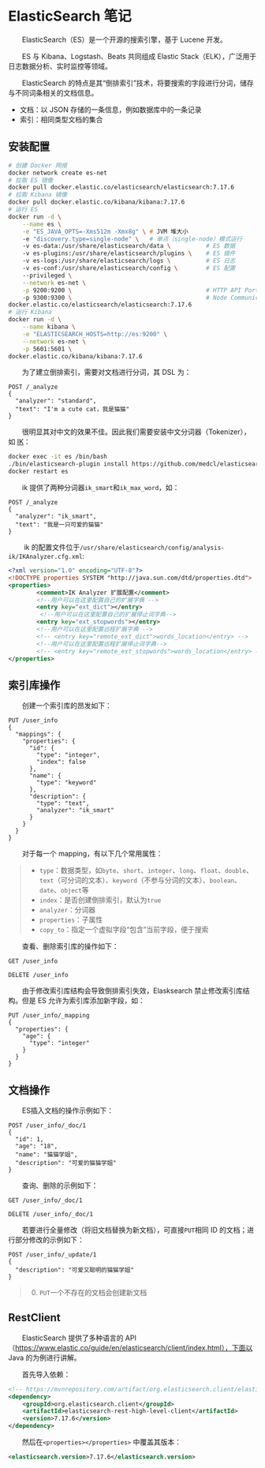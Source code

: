 # ElasticSearch 笔记

&emsp;&emsp;ElasticSearch（ES）是一个开源的搜索引擎，基于 Lucene 开发。

&emsp;&emsp;ES 与 Kibana、Logstash、Beats 共同组成 Elastic Stack（ELK），广泛用于日志数据分析、实时监控等领域。

&emsp;&emsp;ElasticSearch 的特点是其“倒排索引”技术，将要搜索的字段进行分词，储存与不同词条相关的文档信息。

- 文档：以 JSON 存储的一条信息，例如数据库中的一条记录
- 索引：相同类型文档的集合

## 安装配置

```zsh
# 创建 Docker 网络
docker network create es-net
# 拉取 ES 镜像
docker pull docker.elastic.co/elasticsearch/elasticsearch:7.17.6
# 拉取 Kibana 镜像
docker pull docker.elastic.co/kibana/kibana:7.17.6
# 运行 ES
docker run -d \
    --name es \
    -e "ES_JAVA_OPTS=-Xms512m -Xmx8g" \	# JVM 堆大小
    -e "discovery.type=single-node" \   # 单点（single-node）模式运行
    -v es-data:/usr/share/elasticsearch/data \          # ES 数据
    -v es-plugins:/usr/share/elasticsearch/plugins \    # ES 插件
    -v es-logs:/usr/share/elasticsearch/logs \          # ES 日志
    -v es-conf:/usr/share/elasticsearch/config \        # ES 配置
    --privileged \
    --network es-net \
    -p 9200:9200 \                                      # HTTP API Port
    -p 9300:9300 \                                      # Node Communication Port
docker.elastic.co/elasticsearch/elasticsearch:7.17.6
# 运行 Kibana
docker run -d \
    --name kibana \
    -e "ELASTICSEARCH_HOSTS=http://es:9200" \
    --network es-net \
    -p 5601:5601 \
docker.elastic.co/kibana/kibana:7.17.6
```

&emsp;&emsp;为了建立倒排索引，需要对文档进行分词，其 DSL 为：

```http
POST /_analyze
{
  "analyzer": "standard",
  "text": "I'm a cute cat，我是猫猫"
}
```

&emsp;&emsp;很明显其对中文的效果不佳。因此我们需要安装中文分词器（Tokenizer），如 [IK](https://github.com/medcl/elasticsearch-analysis-ik)：

```zsh
docker exec -it es /bin/bash
./bin/elasticsearch-plugin install https://github.com/medcl/elasticsearch-analysis-ik/releases/download/v7.17.6/elasticsearch-analysis-ik-7.17.6.zip
docker restart es
```

&emsp;&emsp;ik 提供了两种分词器`ik_smart`和`ik_max_word`，如：

```http
POST /_analyze
{
  "analyzer": "ik_smart",
  "text": "我是一只可爱的猫猫"
}
```

&emsp;&emsp; ik 的配置文件位于`/usr/share/elasticsearch/config/analysis-ik/IKAnalyzer.cfg.xml`:

```xml
<?xml version="1.0" encoding="UTF-8"?>
<!DOCTYPE properties SYSTEM "http://java.sun.com/dtd/properties.dtd">
<properties>
        <comment>IK Analyzer 扩展配置</comment>
        <!--用户可以在这里配置自己的扩展字典 -->
        <entry key="ext_dict"></entry>
         <!--用户可以在这里配置自己的扩展停止词字典-->
        <entry key="ext_stopwords"></entry>
        <!--用户可以在这里配置远程扩展字典 -->
        <!-- <entry key="remote_ext_dict">words_location</entry> -->
        <!--用户可以在这里配置远程扩展停止词字典-->
        <!-- <entry key="remote_ext_stopwords">words_location</entry> -->
</properties>
```

## 索引库操作

&emsp;&emsp;创建一个索引库的昂发如下：

```http
PUT /user_info
{
  "mappings": {
    "properties": {
      "id": {
        "type": "integer",
        "index": false
      },
      "name": {
        "type": "keyword"
      },
      "description": {
        "type": "text",
        "analyzer": "ik_smart"
      }
    }
  }
}
```

&emsp;&emsp;对于每一个 mapping，有以下几个常用属性：

> - `type`：数据类型，如`byte`、`short`、`integer`、`long`、`float`、`double`、`text`（可分词的文本）、`keyword`（不参与分词的文本）、`boolean`、`date`、`object`等
> - `index`：是否创建倒排索引，默认为`true`
> - `analyzer`：分词器
> - `properties`：子属性
> - `copy_to`：指定一个虚拟字段“包含”当前字段，便于搜索

&emsp;&emsp;查看、删除索引库的操作如下：

```http
GET /user_info
```

```http
DELETE /user_info
```

&emsp;&emsp;由于修改索引库结构会导致倒排索引失效，Elasksearch 禁止修改索引库结构。但是 ES 允许为索引库添加新字段，如：

```http
PUT /user_info/_mapping
{
  "properties": {
    "age": {
      "type": "integer"
    }
  }
}
```

## 文档操作

&emsp;&emsp;ES插入文档的操作示例如下：

```http
POST /user_info/_doc/1
{
  "id": 1,
  "age": "18",
  "name": "猫猫学姐",
  "description": "可爱的猫猫学姐"
}
```

&emsp;&emsp;查询、删除的示例如下：

```http
GET /user_info/_doc/1
```

```http
DELETE /user_info/_doc/1
```

&emsp;&emsp;若要进行全量修改（将旧文档替换为新文档），可直接`PUT`相同 ID 的文档；进行部分修改的示例如下：

```http
POST /user_info/_update/1
{
  "description": "可爱又聪明的猫猫学姐"
}
```

> 0. `PUT`一个不存在的文档会创建新文档

## RestClient

&emsp;&emsp;ElasticSearch 提供了多种语言的 API（https://www.elastic.co/guide/en/elasticsearch/client/index.html），下面以 Java 的为例进行讲解。

&emsp;&emsp;首先导入依赖：

```xml
<!-- https://mvnrepository.com/artifact/org.elasticsearch.client/elasticsearch-rest-high-level-client -->
<dependency>
    <groupId>org.elasticsearch.client</groupId>
    <artifactId>elasticsearch-rest-high-level-client</artifactId>
    <version>7.17.6</version>
</dependency>
```

&emsp;&emsp;然后在`<properties></properties>` 中覆盖其版本：

```xml
<elasticsearch.version>7.17.6</elasticsearch.version>
```
